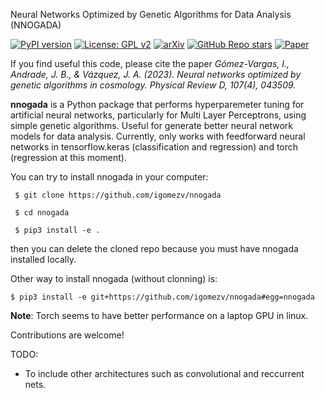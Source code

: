 Neural Networks Optimized by Genetic Algorithms for Data Analysis (NNOGADA) 

[![PyPI version](https://badge.fury.io/py/nnogada.svg)](https://badge.fury.io/py/nnogada)
[![License: GPL v2](https://img.shields.io/badge/License-GPL_v2-blue.svg)](https://www.gnu.org/licenses/old-licenses/gpl-2.0.en.html) 
[![arXiv](https://img.shields.io/badge/arXiv:2311.05699v3-f9f107.svg)](https://arxiv.org/pdf/2311.05699.pdf) 
[![GitHub Repo stars](https://img.shields.io/github/stars/igomezv/nnogada?style=social)](https://github.com/igomezv/nnogada)
[![Paper](https://img.shields.io/badge/arXiv:2311.05699)]([https://arxiv.org/abs/2303.03192](https://arxiv.org/pdf/2311.05699.pdf))


If you find useful this code, please cite the paper *Gómez-Vargas, I., Andrade, J. B., & Vázquez, J. A. (2023). Neural networks optimized by genetic algorithms in cosmology. Physical Review D, 107(4), 043509.*

**nnogada** is a Python package that performs hyperparemeter tuning for artificial neural networks, particularly for Multi Layer Perceptrons, using simple genetic algorithms. Useful for generate better neural network models for data analysis. Currently, only works with feedforward neural networks in tensorflow.keras (classification and regression) and torch (regression at this moment).

You can try to install nnogada in your computer:

     $ git clone https://github.com/igomezv/nnogada

     $ cd nnogada

     $ pip3 install -e .

then you can delete the cloned repo because you must have nnogada installed locally.

Other way to install nnogada (without clonning) is:

    $ pip3 install -e git+https://github.com/igomezv/nnogada#egg=nnogada


**Note**: Torch seems to have better performance on a laptop GPU in linux.

Contributions are welcome!

TODO:
- To include other architectures such as convolutional and reccurrent nets.
